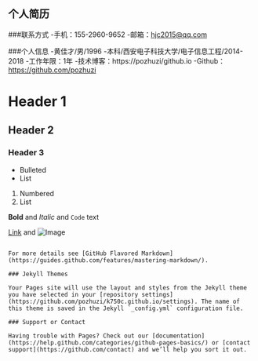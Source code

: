 ## 个人简历

###联系方式
-手机：155-2960-9652
-邮箱：hjc2015@qq.com

###个人信息
-黄佳才/男/1996
-本科/西安电子科技大学/电子信息工程/2014-2018
-工作年限：1年
-技术博客：https://pozhuzi/github.io
-Github：https://github.com/pozhuzi


# Header 1
## Header 2
### Header 3

- Bulleted
- List

1. Numbered
2. List

**Bold** and _Italic_ and `Code` text

[Link](url) and ![Image](src)
```

For more details see [GitHub Flavored Markdown](https://guides.github.com/features/mastering-markdown/).

### Jekyll Themes

Your Pages site will use the layout and styles from the Jekyll theme you have selected in your [repository settings](https://github.com/pozhuzi/k750c.github.io/settings). The name of this theme is saved in the Jekyll `_config.yml` configuration file.

### Support or Contact

Having trouble with Pages? Check out our [documentation](https://help.github.com/categories/github-pages-basics/) or [contact support](https://github.com/contact) and we’ll help you sort it out.
